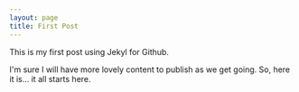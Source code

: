 ```yaml
---
layout: page
title: First Post
---
```


This is my first post using Jekyl for Github.

I'm sure I will have more lovely content to publish as we get going.   So, here it is... it all starts here.
